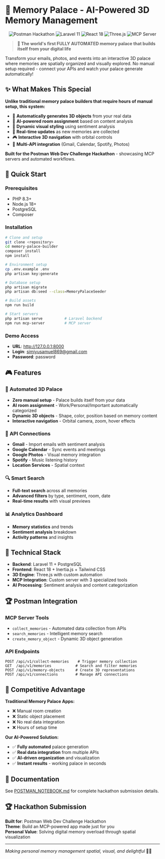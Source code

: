 # 🏰 Memory Palace - AI-Powered 3D Memory Management

<p align="center">
  <img src="https://img.shields.io/badge/Postman-Hackathon-orange" alt="Postman Hackathon">
  <img src="https://img.shields.io/badge/Laravel-11-red" alt="Laravel 11">
  <img src="https://img.shields.io/badge/React-18-blue" alt="React 18">
  <img src="https://img.shields.io/badge/Three.js-3D-green" alt="Three.js">
  <img src="https://img.shields.io/badge/MCP-Server-purple" alt="MCP Server">
</p>

> **🤖 The world's first FULLY AUTOMATED memory palace that builds itself from your digital life**

Transform your emails, photos, and events into an interactive 3D palace where memories are spatially organized and visually explored. No manual setup required - connect your APIs and watch your palace generate automatically!

## ✨ What Makes This Special

**Unlike traditional memory palace builders that require hours of manual setup, this system:**

- 🤖 **Automatically generates 3D objects** from your real data
- 🧠 **AI-powered room assignment** based on content analysis  
- 🎨 **Dynamic visual styling** using sentiment analysis
- 🔄 **Real-time updates** as new memories are collected
- 🎮 **Interactive 3D navigation** with orbital controls
- 🔗 **Multi-API integration** (Gmail, Calendar, Spotify, Photos)

**Built for the Postman Web Dev Challenge Hackathon** - showcasing MCP servers and automated workflows.

## 🚀 Quick Start

### Prerequisites
- PHP 8.3+
- Node.js 18+
- PostgreSQL
- Composer

### Installation
```bash
# Clone and setup
git clone <repository>
cd memory-palace-builder
composer install
npm install

# Environment setup
cp .env.example .env
php artisan key:generate

# Database setup
php artisan migrate
php artisan db:seed --class=MemoryPalaceSeeder

# Build assets
npm run build

# Start servers
php artisan serve          # Laravel backend
npm run mcp-server         # MCP server
```

### Demo Access
- **URL**: http://127.0.0.1:8000
- **Login**: simiyusamuel869@gmail.com
- **Password**: password

## 🎮 Features

### 🏰 **Automated 3D Palace**
- **Zero manual setup** - Palace builds itself from your data
- **AI room assignment** - Work/Personal/Important automatically categorized
- **Dynamic 3D objects** - Shape, color, position based on memory content
- **Interactive navigation** - Orbital camera, zoom, hover effects

### 🔗 **API Connections**
- **Gmail** - Import emails with sentiment analysis
- **Google Calendar** - Sync events and meetings
- **Google Photos** - Visual memory integration
- **Spotify** - Music listening history
- **Location Services** - Spatial context

### 🔍 **Smart Search**
- **Full-text search** across all memories
- **Advanced filters** by type, sentiment, room, date
- **Real-time results** with visual previews

### 📊 **Analytics Dashboard**
- **Memory statistics** and trends
- **Sentiment analysis** breakdown
- **Activity patterns** and insights

## 🔧 Technical Stack

- **Backend**: Laravel 11 + PostgreSQL
- **Frontend**: React 18 + Inertia.js + Tailwind CSS
- **3D Engine**: Three.js with custom automation
- **MCP Integration**: Custom server with 3 specialized tools
- **AI Processing**: Sentiment analysis and content categorization

## 🏆 Postman Integration

### MCP Server Tools
- `collect_memories` - Automated data collection from APIs
- `search_memories` - Intelligent memory search
- `create_memory_object` - Dynamic 3D object generation

### API Endpoints
```
POST /api/v1/collect-memories    # Trigger memory collection
GET  /api/v1/memories           # Search and filter memories  
POST /api/v1/memory-objects     # Create 3D representations
POST /api/v1/connections        # Manage API connections
```

## 🎯 Competitive Advantage

**Traditional Memory Palace Apps:**
- ❌ Manual room creation
- ❌ Static object placement
- ❌ No real data integration
- ❌ Hours of setup time

**Our AI-Powered Solution:**
- ✅ **Fully automated** palace generation
- ✅ **Real data integration** from multiple APIs
- ✅ **AI-driven organization** and visualization
- ✅ **Instant results** - working palace in seconds

## 📝 Documentation

See [POSTMAN_NOTEBOOK.md](POSTMAN_NOTEBOOK.md) for complete hackathon submission details.

## 🏆 Hackathon Submission

**Built for**: Postman Web Dev Challenge Hackathon  
**Theme**: Build an MCP-powered app made just for you  
**Personal Value**: Solving digital memory overload through spatial visualization

---

*Making personal memory management spatial, visual, and delightful* 🏰✨
